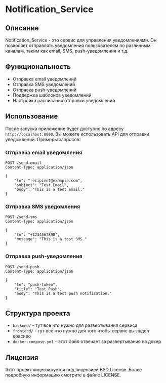 
# Notification_Service

## Описание
Notification_Service - это сервис для управления уведомлениями. 
Он позволяет отправлять уведомления пользователям по различным каналам, таким как email, SMS, push-уведомления и т.д.

## Функциональность
- Отправка email уведомлений
- Отправка SMS уведомлений
- Отправка push-уведомлений
- Поддержка шаблонов уведомлений
- Настройка расписания отправки уведомлений

## Использование
После запуска приложение будет доступно по адресу `http://localhost:8000`. Вы можете использовать API для отправки уведомлений. Примеры запросов:

### Отправка email уведомления
```http
POST /send-email
Content-Type: application/json

{
    "to": "recipient@example.com",
    "subject": "Test Email",
    "body": "This is a test email."
}
```

### Отправка SMS уведомления
```http
POST /send-sms
Content-Type: application/json

{
    "to": "+1234567890",
    "message": "This is a test SMS."
}
```

### Отправка push-уведомления
```http
POST /send-push
Content-Type: application/json

{
    "to": "push-token",
    "title": "Test Push",
    "body": "This is a test push notification."
}
```

## Структура проекта
- `backend/` - тут все что нужно для развертывания сервиса 
- `frontend/` - тут все что нужно для того чтобы сервис выглядел красиво
- `docker-compose.yml` - этот файл отвечает за развертывания на докер


## Лицензия
Этот проект лицензируется под лицензией BSD License. Более подробную информацию смотрите в файле LICENSE.
